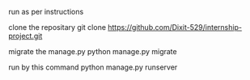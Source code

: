 run as per instructions

clone the repositary
git clone https://github.com/Dixit-529/internship-project.git

migrate the manage.py
python manage.py migrate

run by this command
python manage.py runserver
